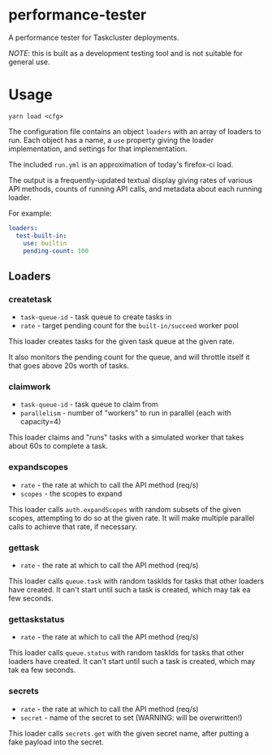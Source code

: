 # performance-tester

A performance tester for Taskcluster deployments.

*NOTE*: this is built as a development testing tool and is not suitable for general use.

# Usage

```
yarn load <cfg>
```

The configuration file contains an object `loaders` with an array of loaders to
run.  Each object has a name, a `use` property giving the loader
implementation, and settings for that implementation.

The included `run.yml` is an approximation of today's firefox-ci load.

The output is a frequently-updated textual display giving rates of various API
methods, counts of running API calls, and metadata about each running loader.

For example:

```yaml
loaders:
  test-built-in:
    use: builtin
    pending-count: 100
```

## Loaders

### createtask

* `task-queue-id` - task queue to create tasks in
* `rate` - target pending count for the `built-in/succeed` worker pool

This loader creates tasks for the given task queue at the given rate.

It also monitors the pending count for the queue, and will throttle itself it
that goes above 20s worth of tasks.

### claimwork

* `task-queue-id` - task queue to claim from
* `parallelism` - number of "workers" to run in parallel (each with capacity=4)

This loader claims and "runs" tasks with a simulated worker that takes about
60s to complete a task.

### expandscopes

* `rate` - the rate at which to call the API method (req/s)
* `scopes` - the scopes to expand

This loader calls `auth.expandScopes` with random subsets of the given scopes,
attempting to do so at the given rate.  It will make multiple parallel calls to
achieve that rate, if necessary.

### gettask

* `rate` - the rate at which to call the API method (req/s)

This loader calls `queue.task` with random taskIds for tasks that other loaders
have created.  It can't start until such a task is created, which may tak ea
few seconds.

### gettaskstatus

* `rate` - the rate at which to call the API method (req/s)

This loader calls `queue.status` with random taskIds for tasks that other loaders
have created.  It can't start until such a task is created, which may tak ea
few seconds.

### secrets

* `rate` - the rate at which to call the API method (req/s)
* `secret` - name of the secret to set (WARNING: will be overwritten!)

This loader calls `secrets.get` with the given secret name, after putting a
fake payload into the secret.
